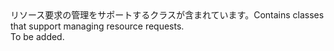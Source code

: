<Namespace Name="Microsoft.Azure.Devices.Common.WebApi">
  <Docs>
    <summary><span data-ttu-id="6b27f-101">リソース要求の管理をサポートするクラスが含まれています。</span><span class="sxs-lookup"><span data-stu-id="6b27f-101">Contains classes that support managing resource requests.</span></span></summary> 
    <remarks>To be added.</remarks>
  </Docs>
</Namespace>
